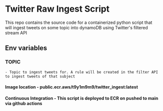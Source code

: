 # Twitter Raw Ingest Script

This repo contains the source code for a containerized python script that will ingest tweets on some topic into dynamoDB using Twitter's filtered stream API

## Env variables
### TOPIC
    - Topic to ingest tweets for. A rule will be created in the filter API to ingest tweets of that subject

#### Image location - public.ecr.aws/t9y1m9m9/twitter_ingest:latest

#### Continuous Integration - This script is deployed to ECR on pushed to main via github actions